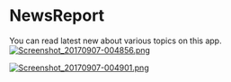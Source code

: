 # NewsReport
You can read latest new about various topics on this app.
[![Screenshot_20170907-004856.png](https://s26.postimg.org/h5qqdcsfd/Screenshot_20170907-004856.png)](https://postimg.org/image/g3gjut9lx/)

[![Screenshot_20170907-004901.png](https://s26.postimg.org/6y870y67d/Screenshot_20170907-004901.png)](https://postimg.org/image/gvj7u0dt1/)
